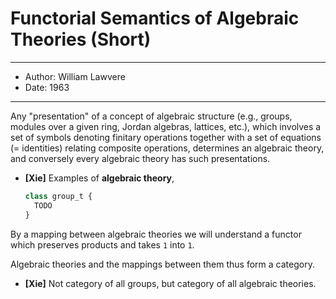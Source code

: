 # Functorial Semantics of Algebraic Theories (Short)

------
- Author: William Lawvere
- Date: 1963
------

Any "presentation" of a concept of algebraic structure
(e.g., groups, modules over a given ring, Jordan algebras, lattices, etc.),
which involves a set of symbols denoting finitary operations
together with a set of equations (= identities) relating composite operations,
determines an algebraic theory, and conversely every algebraic theory has such presentations.

- **[Xie]**
  Examples of **algebraic theory**,

  ``` js
  class group_t {
    TODO
  }
  ```

By a mapping between algebraic theories we will understand a functor
which preserves products and takes `1` into `1`.

Algebraic theories and the mappings between them thus form a category.

- **[Xie]** Not category of all groups, but category of all algebraic theories.

